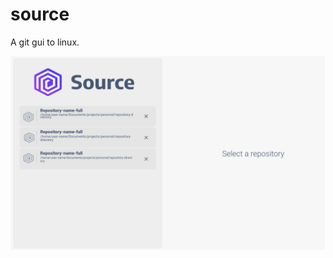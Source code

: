 # source

A git gui to linux.

![Inital screen](https://raw.githubusercontent.com/tiagocasemiro/source_app/master/all_repositories.png)

